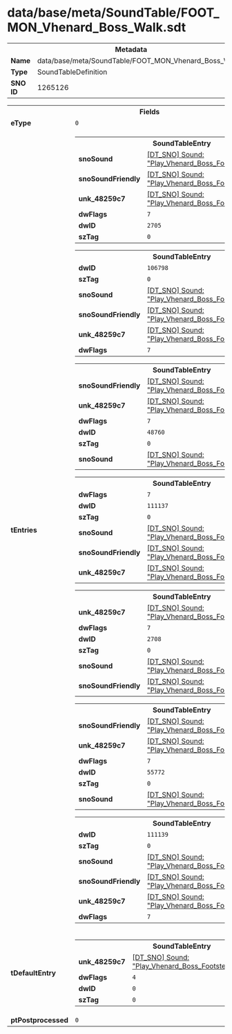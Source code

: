 <h1>data/base/meta/SoundTable/FOOT_MON_Vhenard_Boss_Walk.sdt</h1><table><tr><th colspan="100%">Metadata</th></tr><tr><td><b>Name</b></td><td>data/base/meta/SoundTable/FOOT_MON_Vhenard_Boss_Walk.sdt</td></tr><tr><td><b>Type</b></td><td>SoundTableDefinition</td></tr><tr><td><b>SNO ID</b></td><td>1265126</td></tr></table>

<table><tr><th colspan="100%">Fields</th></tr><tr><td><b>eType</b></td><td><code>0</code></td></tr><tr><td><b>tEntries</b></td><td><table><tr><th colspan="100%">SoundTableEntry</th></tr><tr><td><b>snoSound</b></td><td><a href="..\Sound\Play_Vhenard_Boss_Footsteps_Walk_CKI.snd">[DT_SNO] Sound: "Play_Vhenard_Boss_Footsteps_Walk_CKI"</a></td></tr><tr><td><b>snoSoundFriendly</b></td><td><a href="..\Sound\Play_Vhenard_Boss_Footsteps_Walk_CKI.snd">[DT_SNO] Sound: "Play_Vhenard_Boss_Footsteps_Walk_CKI"</a></td></tr><tr><td><b>unk_48259c7</b></td><td><a href="..\Sound\Play_Vhenard_Boss_Footsteps_Walk_CKI.snd">[DT_SNO] Sound: "Play_Vhenard_Boss_Footsteps_Walk_CKI"</a></td></tr><tr><td><b>dwFlags</b></td><td><code>7</code></td></tr><tr><td><b>dwID</b></td><td><code>2705</code></td></tr><tr><td><b>szTag</b></td><td><code>0</code></td></tr></table>


<table><tr><th colspan="100%">SoundTableEntry</th></tr><tr><td><b>dwID</b></td><td><code>106798</code></td></tr><tr><td><b>szTag</b></td><td><code>0</code></td></tr><tr><td><b>snoSound</b></td><td><a href="..\Sound\Play_Vhenard_Boss_Footsteps_Walk_CKI.snd">[DT_SNO] Sound: "Play_Vhenard_Boss_Footsteps_Walk_CKI"</a></td></tr><tr><td><b>snoSoundFriendly</b></td><td><a href="..\Sound\Play_Vhenard_Boss_Footsteps_Walk_CKI.snd">[DT_SNO] Sound: "Play_Vhenard_Boss_Footsteps_Walk_CKI"</a></td></tr><tr><td><b>unk_48259c7</b></td><td><a href="..\Sound\Play_Vhenard_Boss_Footsteps_Walk_CKI.snd">[DT_SNO] Sound: "Play_Vhenard_Boss_Footsteps_Walk_CKI"</a></td></tr><tr><td><b>dwFlags</b></td><td><code>7</code></td></tr></table>


<table><tr><th colspan="100%">SoundTableEntry</th></tr><tr><td><b>snoSoundFriendly</b></td><td><a href="..\Sound\Play_Vhenard_Boss_Footsteps_Walk_CKI.snd">[DT_SNO] Sound: "Play_Vhenard_Boss_Footsteps_Walk_CKI"</a></td></tr><tr><td><b>unk_48259c7</b></td><td><a href="..\Sound\Play_Vhenard_Boss_Footsteps_Walk_CKI.snd">[DT_SNO] Sound: "Play_Vhenard_Boss_Footsteps_Walk_CKI"</a></td></tr><tr><td><b>dwFlags</b></td><td><code>7</code></td></tr><tr><td><b>dwID</b></td><td><code>48760</code></td></tr><tr><td><b>szTag</b></td><td><code>0</code></td></tr><tr><td><b>snoSound</b></td><td><a href="..\Sound\Play_Vhenard_Boss_Footsteps_Walk_CKI.snd">[DT_SNO] Sound: "Play_Vhenard_Boss_Footsteps_Walk_CKI"</a></td></tr></table>


<table><tr><th colspan="100%">SoundTableEntry</th></tr><tr><td><b>dwFlags</b></td><td><code>7</code></td></tr><tr><td><b>dwID</b></td><td><code>111137</code></td></tr><tr><td><b>szTag</b></td><td><code>0</code></td></tr><tr><td><b>snoSound</b></td><td><a href="..\Sound\Play_Vhenard_Boss_Footsteps_Walk_CKI.snd">[DT_SNO] Sound: "Play_Vhenard_Boss_Footsteps_Walk_CKI"</a></td></tr><tr><td><b>snoSoundFriendly</b></td><td><a href="..\Sound\Play_Vhenard_Boss_Footsteps_Walk_CKI.snd">[DT_SNO] Sound: "Play_Vhenard_Boss_Footsteps_Walk_CKI"</a></td></tr><tr><td><b>unk_48259c7</b></td><td><a href="..\Sound\Play_Vhenard_Boss_Footsteps_Walk_CKI.snd">[DT_SNO] Sound: "Play_Vhenard_Boss_Footsteps_Walk_CKI"</a></td></tr></table>


<table><tr><th colspan="100%">SoundTableEntry</th></tr><tr><td><b>unk_48259c7</b></td><td><a href="..\Sound\Play_Vhenard_Boss_Footsteps_Walk_CKI.snd">[DT_SNO] Sound: "Play_Vhenard_Boss_Footsteps_Walk_CKI"</a></td></tr><tr><td><b>dwFlags</b></td><td><code>7</code></td></tr><tr><td><b>dwID</b></td><td><code>2708</code></td></tr><tr><td><b>szTag</b></td><td><code>0</code></td></tr><tr><td><b>snoSound</b></td><td><a href="..\Sound\Play_Vhenard_Boss_Footsteps_Walk_CKI.snd">[DT_SNO] Sound: "Play_Vhenard_Boss_Footsteps_Walk_CKI"</a></td></tr><tr><td><b>snoSoundFriendly</b></td><td><a href="..\Sound\Play_Vhenard_Boss_Footsteps_Walk_CKI.snd">[DT_SNO] Sound: "Play_Vhenard_Boss_Footsteps_Walk_CKI"</a></td></tr></table>


<table><tr><th colspan="100%">SoundTableEntry</th></tr><tr><td><b>snoSoundFriendly</b></td><td><a href="..\Sound\Play_Vhenard_Boss_Footsteps_Walk_CKI.snd">[DT_SNO] Sound: "Play_Vhenard_Boss_Footsteps_Walk_CKI"</a></td></tr><tr><td><b>unk_48259c7</b></td><td><a href="..\Sound\Play_Vhenard_Boss_Footsteps_Walk_CKI.snd">[DT_SNO] Sound: "Play_Vhenard_Boss_Footsteps_Walk_CKI"</a></td></tr><tr><td><b>dwFlags</b></td><td><code>7</code></td></tr><tr><td><b>dwID</b></td><td><code>55772</code></td></tr><tr><td><b>szTag</b></td><td><code>0</code></td></tr><tr><td><b>snoSound</b></td><td><a href="..\Sound\Play_Vhenard_Boss_Footsteps_Walk_CKI.snd">[DT_SNO] Sound: "Play_Vhenard_Boss_Footsteps_Walk_CKI"</a></td></tr></table>


<table><tr><th colspan="100%">SoundTableEntry</th></tr><tr><td><b>dwID</b></td><td><code>111139</code></td></tr><tr><td><b>szTag</b></td><td><code>0</code></td></tr><tr><td><b>snoSound</b></td><td><a href="..\Sound\Play_Vhenard_Boss_Footsteps_Walk_CKI.snd">[DT_SNO] Sound: "Play_Vhenard_Boss_Footsteps_Walk_CKI"</a></td></tr><tr><td><b>snoSoundFriendly</b></td><td><a href="..\Sound\Play_Vhenard_Boss_Footsteps_Walk_CKI.snd">[DT_SNO] Sound: "Play_Vhenard_Boss_Footsteps_Walk_CKI"</a></td></tr><tr><td><b>unk_48259c7</b></td><td><a href="..\Sound\Play_Vhenard_Boss_Footsteps_Walk_CKI.snd">[DT_SNO] Sound: "Play_Vhenard_Boss_Footsteps_Walk_CKI"</a></td></tr><tr><td><b>dwFlags</b></td><td><code>7</code></td></tr></table>


</td></tr><tr><td><b>tDefaultEntry</b></td><td><table><tr><th colspan="100%">SoundTableEntry</th></tr><tr><td><b>unk_48259c7</b></td><td><a href="..\Sound\Play_Vhenard_Boss_Footsteps_Walk_CKI.snd">[DT_SNO] Sound: "Play_Vhenard_Boss_Footsteps_Walk_CKI"</a></td></tr><tr><td><b>dwFlags</b></td><td><code>4</code></td></tr><tr><td><b>dwID</b></td><td><code>0</code></td></tr><tr><td><b>szTag</b></td><td><code>0</code></td></tr></table>

</td></tr><tr><td><b>ptPostprocessed</b></td><td><code>0</code></td></tr></table>

